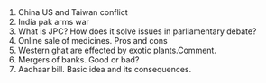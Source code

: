 ##

1. China US and Taiwan conflict
2. India pak arms war
3. What is JPC? How does it solve issues in parliamentary debate?
4. Online sale of medicines. Pros and cons
5. Western ghat are effected by exotic plants.Comment.
6. Mergers of banks. Good or bad?
7. Aadhaar bill. Basic idea and its consequences.
